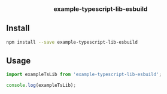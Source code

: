 <h3 align="center">
  example-typescript-lib-esbuild
</h3>

<p align="center">
</p>

## Install

```bash
npm install --save example-typescript-lib-esbuild
```

## Usage

```js
import exampleTsLib from 'example-typescript-lib-esbuild';

console.log(exampleTsLib);
```
